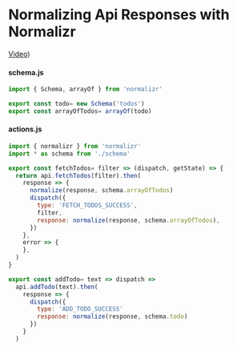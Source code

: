 # Normalizing Api Responses with Normalizr
[Video](https://egghead.io/lessons/javascript-redux-normalizing-api-responses-with-normalizr))

#### schema.js
```js
import { Schema, arrayOf } from 'normalizr'

export const todo= new Schema('todos')
export const arrayOfTodos= arrayOf(todo)
```

#### actions.js
```js
import { normalizr } from 'normalizr'
import * as schema from './schema'

export const fetchTodos= filter => (dispatch, getState) => {
  return api.fetchTodos(filter).then(
    response => {
      normalize(response, schema.arrayOfTodos)
      dispatch({
        type: 'FETCH_TODOS_SUCCESS',
        filter,
        response: normalize(response, schema.arrayOfTodos),
      })
    },
    error => {
    },
  )
}

export const addTodo= text => dispatch =>
  api.addTodo(text).then(
    response => {
      dispatch({
        type: 'ADD_TODO_SUCCESS'
        response: normalize(response, schema.todo)
      })
    }
  )
```
